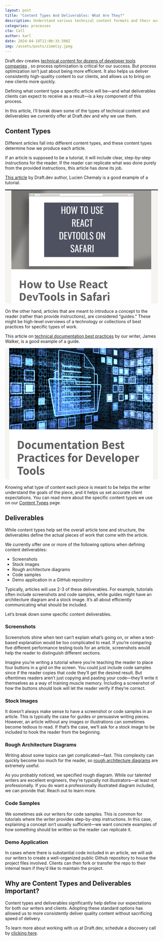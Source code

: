 ```yaml
---
layout: post
title: "Content Types And Deliverables: What Are They?"
description: Understand various technical content formats and their associated deliverables.
categories: processes
cta: Call
author: karl
date: 2024-04-18T12:00:33.598Z
img: /assets/posts/zimmtiy.jpeg
---
```

Draft.dev creates [technical content for dozens of developer tools companies](https://draft.dev/learn/technical-content) , so process optimization is critical for our success. But process optimization isn’t just about being more efficient. It also helps us deliver consistently high-quality content to our clients, and allows us to bring on new clients more quickly.

Defining what content type a specific article will be—and what deliverables clients can expect to receive as a result—is a key component of this process.

In this article, I’ll break down some of the types of technical content and deliverables we currently offer at Draft.dev and why we use them.

## Content Types

Different articles fall into different content types, and these content types determine how we produce each article.

If an article is supposed to be a tutorial, it will include clear, step-by-step instructions for the reader. If the reader can replicate what was done purely from the provided instructions, this article has done its job.

[This article](https://draft.dev/learn/how-to-use-react-devtools-in-safari) by Draft.dev author, Lucien Chemaly is a good example of a tutorial.

![Technical blog post about How to Use React DevTools in Safari](/assets/posts/image-content-types-deliverables-1.png "How to Use React DevTools in Safari")

On the other hand, articles that are meant to introduce a concept to the reader (rather than provide instructions), are considered “guides.” These might be high-level overviews of a technology or collections of best practices for specific types of work.

This article on [technical documentation best practices](https://draft.dev/learn/documentation-best-practices-for-developer-tools) by our writer, James Walker, is a good example of a guide.

![Technical blog post about Documentation Best Practices for Developer Tools](/assets/posts/image-content-types-deliverables-2.png "Documentation Best Practices for Developer Tools")

Knowing what type of content each piece is meant to be helps the writer understand the goals of the piece, and it helps us set accurate client expectations. You can read more about the specific content types we use on our [Content Types](https://draft.dev/content-types) page.

<!-- signup -->

## Deliverables

While content types help set the overall article tone and structure, the deliverables define the actual pieces of work that come with the article.

We currently offer one or more of the following options when defining content deliverables:

* Screenshots
* Stock images
* Rough architecture diagrams
* Code samples
* Demo application in a GitHub repository

Typically, articles will use 2-3 of these deliverables. For example, tutorials often include screenshots and code samples, while guides might have an architecture diagram and a stock image. It’s all about efficiently communicating what should be included.

Let’s break down some specific content deliverables.

### Screenshots

Screenshots shine when text can’t explain what’s going on, or when a text-based explanation would be too complicated to read. If you’re comparing five different performance testing tools for an article, screenshots would help the reader to distinguish different sections.

Imagine you’re writing a tutorial where you’re teaching the reader to place four buttons in a grid on the screen. You could just include code samples since if the reader copies that code they’ll get the desired result. But oftentimes readers aren’t just copying and pasting your code—they’ll write it themselves as a way of training muscle memory. Including a screenshot of how the buttons should look will let the reader verify if they’re correct.

### Stock Images

It doesn’t always make sense to have a screenshot or code samples in an article. This is typically the case for guides or persuasive writing pieces. However, an article without any images or illustrations can sometimes become tedious to read. If that’s the case, we’ll ask for a stock image to be included to hook the reader from the beginning.

### Rough Architecture Diagrams

Writing about some topics can get complicated—fast. This complexity can quickly become too much for the reader, so [rough architecture diagrams](https://draft.dev/learn/how-to-create-diagrams-for-technical-blog-posts) are extremely useful.

As you probably noticed, we specified rough diagram. While our talented writers are excellent engineers, they’re typically not illustrators—at least not professionally. If you do want a professionally illustrated diagram included, we can provide that. Reach out to learn more.

### Code Samples

We sometimes ask our writers for code samples. This is common for tutorials where the writer provides step-by-step instructions. In this case, explaining a concept isn’t usually sufficient—we want concrete examples of how something should be written so the reader can replicate it.

### Demo Application

In cases where there is substantial code included in an article, we will ask our writers to create a well-organized public Github repository to house the project files involved. Clients can then fork or transfer the repo to their internal team if they’d like to maintain the project.

## Why are Content Types and Deliverables Important?

Content types and deliverables significantly help define our expectations for both our writers and clients. Adopting these standard options has allowed us to more consistently deliver quality content without sacrificing speed of delivery.

To learn more about working with us at Draft.dev, schedule a discovery call by [clicking here](https://draft.dev/call).